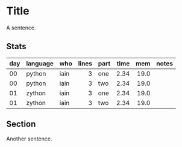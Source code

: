 # Title

A sentence.

## Stats

| day | language | who | lines | part | time | mem | notes |
| --- | --- | --- | ---: | --- | ---: | ---: | --- |
| 00 | python | iain | 3 | one | 2.34 | 19.0 |  |
| 00 | python | iain | 3 | two | 2.34 | 19.0 |  |
| 01 | zython | iain | 3 | one | 2.34 | 19.0 |  |
| 01 | zython | iain | 3 | two | 2.34 | 19.0 |  |

## Section

Another sentence.
